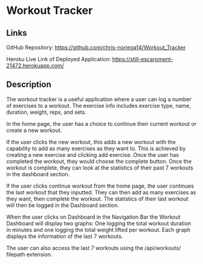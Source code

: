 # Workout Tracker

## Links

GitHub Repository: https://github.com/chris-noriega14/Workout_Tracker

Heroku Live Link of Deployed Application: https://still-escarpment-21472.herokuapp.com/

## Description
The workout tracker is a useful application where a user can log a number of exercises to a workout. The exercise info includes exercise type, name, duration, weight, reps, and sets.

In the home page, the user has a choice to continue their current workout or create a new workout.

If the user clicks the new workout, this adds a new workout with the capability to add as many exercises as they want to. This is achieved by creating a new exercise and clicking add exercise. Once the user has completed the workout, they would choose the complete button. Once the workout is complete, they can look at the statistics of their past 7 workouts in the dashboard section.

If the user clicks continue workout from the home page, the user continues the last workout that they inputted. They can then add as many exercises as they want, then complete the workout. The statistics of their last workout will then be logged in the Dashboard section.

When the user clicks on Dashboard in the Navigation Bar the Workout Dashboard will display two graphs: One logging the total workout duration in minutes and one logging the total weight lifted per workout. Each graph displays the information of the last 7 workouts.

The user can also access the last 7 workouts using the /api/workouts/ filepath extension.